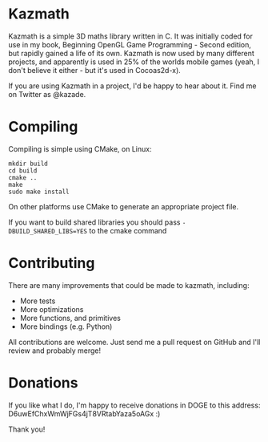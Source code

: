 
# Kazmath

Kazmath is a simple 3D maths library written in C. It was initially coded for use in my book, Beginning OpenGL Game Programming - Second edition, but rapidly gained a life of its own. Kazmath is now used by many different projects, and apparently is used in 25% of the worlds mobile games (yeah, I don't believe it either - but it's used in Cocoas2d-x).

If you are using Kazmath in a project, I'd be happy to hear about it. Find me on Twitter as @kazade. 

# Compiling

Compiling is simple using CMake, on Linux:

    mkdir build
    cd build
    cmake ..
    make
    sudo make install

On other platforms use CMake to generate an appropriate project file.

If you want to build shared libraries you should pass `-DBUILD_SHARED_LIBS=YES` to the cmake command

# Contributing

There are many improvements that could be made to kazmath, including:

 - More tests
 - More optimizations
 - More functions, and primitives
 - More bindings (e.g. Python)

All contributions are welcome. Just send me a pull request on GitHub and I'll review and probably merge! 

# Donations

If you like what I do, I'm happy to receive donations in DOGE to this address: D6uwEfChxWmWjFGs4jT8VRtabYaza5oAGx :)

Thank you!
